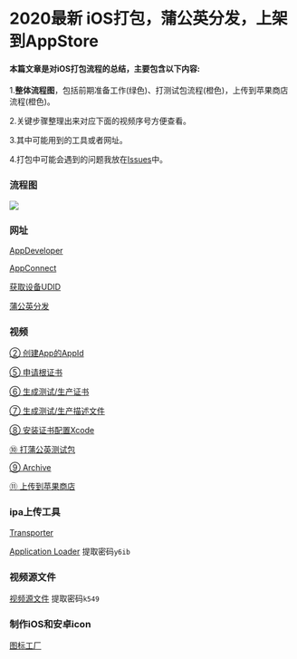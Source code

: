 # 2020最新 iOS打包，蒲公英分发，上架到AppStore

#### 本篇文章是对iOS打包流程的总结，主要包含以下内容:

1.**整体流程图**，包括前期准备工作(绿色)、打测试包流程(橙色)，上传到苹果商店流程(橙色)。

2.关键步骤整理出来对应下面的视频序号方便查看。

3.其中可能用到的工具或者网址。

4.打包中可能会遇到的问题我放在[Issues](https://github.com/shabake/iOS-packaging-testing-and-shelves-process/issues)中。

### 流程图
![](https://oscimg.oschina.net/oscnet/up-2f193779781395dbbe3cdc6c3be40f1fe12.png)


### 网址

 [AppDeveloper](https://developer.apple.com/cn/)

[AppConnect](https://appstoreconnect.apple.com)

 [获取设备UDID](https://www.pgyer.com/tools/udid)

 [蒲公英分发](https://www.pgyer.com)

### 视频

[② 创建App的AppId](https://v.youku.com/v_show/id_XNDkyMzUxNTM3Mg==.html)

[⑤ 申请根证书](https://v.youku.com/v_show/id_XNDkyNDYxODQxNg==.html)

[⑥ 生成测试/生产证书](https://v.youku.com/v_show/id_XNDkyNDYyMDA1Ng==.html)

[⑦ 生成测试/生产描述文件](https://v.youku.com/v_show/id_XNDkyNDYyMTg2NA==.html)

[⑧ 安装证书配置Xcode](https://v.youku.com/v_show/id_XNDkyMzUxNDUxNg==.html)

[⑩ 打蒲公英测试包](https://v.youku.com/v_show/id_XNDkyMzUxNjI4NA==.html)

[⑨ Archive](https://v.youku.com/v_show/id_XNDkyMzUxNTY3Mg==.html)

[⑪ 上传到苹果商店](https://v.youku.com/v_show/id_XNDkyNDYxNTM4NA==.html)

### ipa上传工具

[Transporter](https://apps.apple.com/cn/app/transporter/id1450874784?mt=12)

[Application Loader](https://pan.baidu.com/s/1BZVkXhZW83zF_jCCRlu53A) 提取密码`y6ib `


### 视频源文件

[视频源文件](https://pan.baidu.com/s/1M958w34_V_ZG1YtZkoAqPA)  提取密码`k549 `


### 制作iOS和安卓icon

[图标工厂](https://icon.wuruihong.com)